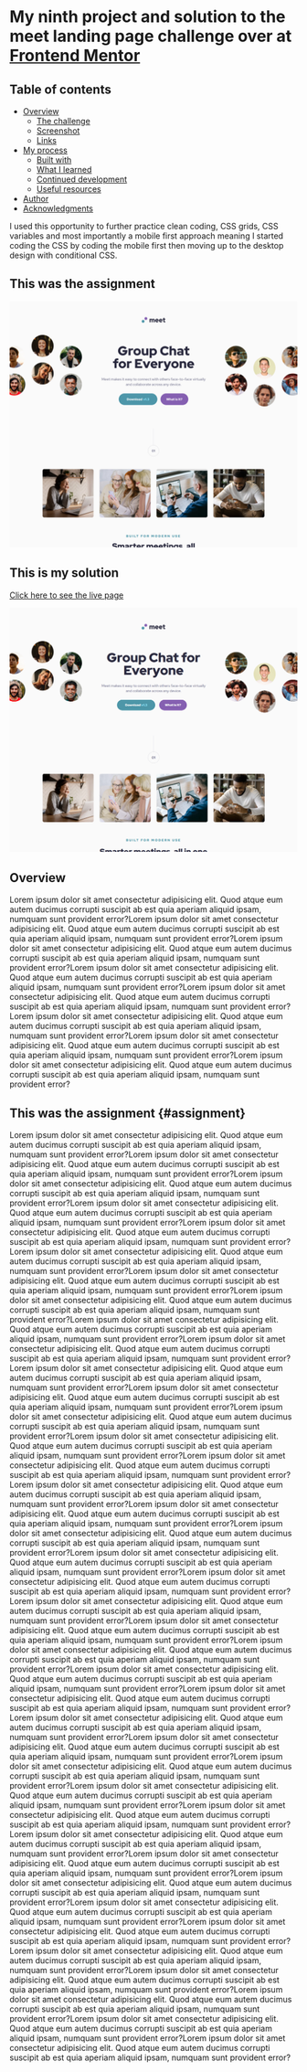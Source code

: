 # My ninth project and solution to the meet landing page challenge over at [Frontend Mentor](https://www.frontendmentor.io/challenges)

## Table of contents

- [Overview](#overview)
  - [The challenge](#assignment)
  - [Screenshot](#screenshot)
  - [Links](#links)
- [My process](#my-process)
  - [Built with](#built-with)
  - [What I learned](#what-i-learned)
  - [Continued development](#continued-development)
  - [Useful resources](#useful-resources)
- [Author](#author)
- [Acknowledgments](#acknowledgments)



I used this opportunity to further practice clean coding, CSS grids, CSS variables and most importantly a mobile first approach meaning I started coding the CSS by coding the mobile first then moving up to the desktop design with conditional CSS.

## This was the assignment

![](./assets/desktop-design.png)

## This is my solution

[Click here to see the live page](https://arthurpog.github.io/meet-landing-page/)

![](./assets/my-solution.png)


## Overview

Lorem ipsum dolor sit amet consectetur adipisicing elit. Quod atque eum autem ducimus corrupti suscipit ab est quia aperiam aliquid ipsam, numquam sunt provident error?Lorem ipsum dolor sit amet consectetur adipisicing elit. Quod atque eum autem ducimus corrupti suscipit ab est quia aperiam aliquid ipsam, numquam sunt provident error?Lorem ipsum dolor sit amet consectetur adipisicing elit. Quod atque eum autem ducimus corrupti suscipit ab est quia aperiam aliquid ipsam, numquam sunt provident error?Lorem ipsum dolor sit amet consectetur adipisicing elit. Quod atque eum autem ducimus corrupti suscipit ab est quia aperiam aliquid ipsam, numquam sunt provident error?Lorem ipsum dolor sit amet consectetur adipisicing elit. Quod atque eum autem ducimus corrupti suscipit ab est quia aperiam aliquid ipsam, numquam sunt provident error?Lorem ipsum dolor sit amet consectetur adipisicing elit. Quod atque eum autem ducimus corrupti suscipit ab est quia aperiam aliquid ipsam, numquam sunt provident error?Lorem ipsum dolor sit amet consectetur adipisicing elit. Quod atque eum autem ducimus corrupti suscipit ab est quia aperiam aliquid ipsam, numquam sunt provident error?Lorem ipsum dolor sit amet consectetur adipisicing elit. Quod atque eum autem ducimus corrupti suscipit ab est quia aperiam aliquid ipsam, numquam sunt provident error?

## This was the assignment {#assignment}

Lorem ipsum dolor sit amet consectetur adipisicing elit. Quod atque eum autem ducimus corrupti suscipit ab est quia aperiam aliquid ipsam, numquam sunt provident error?Lorem ipsum dolor sit amet consectetur adipisicing elit. Quod atque eum autem ducimus corrupti suscipit ab est quia aperiam aliquid ipsam, numquam sunt provident error?Lorem ipsum dolor sit amet consectetur adipisicing elit. Quod atque eum autem ducimus corrupti suscipit ab est quia aperiam aliquid ipsam, numquam sunt provident error?Lorem ipsum dolor sit amet consectetur adipisicing elit. Quod atque eum autem ducimus corrupti suscipit ab est quia aperiam aliquid ipsam, numquam sunt provident error?Lorem ipsum dolor sit amet consectetur adipisicing elit. Quod atque eum autem ducimus corrupti suscipit ab est quia aperiam aliquid ipsam, numquam sunt provident error?Lorem ipsum dolor sit amet consectetur adipisicing elit. Quod atque eum autem ducimus corrupti suscipit ab est quia aperiam aliquid ipsam, numquam sunt provident error?Lorem ipsum dolor sit amet consectetur adipisicing elit. Quod atque eum autem ducimus corrupti suscipit ab est quia aperiam aliquid ipsam, numquam sunt provident error?Lorem ipsum dolor sit amet consectetur adipisicing elit. Quod atque eum autem ducimus corrupti suscipit ab est quia aperiam aliquid ipsam, numquam sunt provident error?Lorem ipsum dolor sit amet consectetur adipisicing elit. Quod atque eum autem ducimus corrupti suscipit ab est quia aperiam aliquid ipsam, numquam sunt provident error?Lorem ipsum dolor sit amet consectetur adipisicing elit. Quod atque eum autem ducimus corrupti suscipit ab est quia aperiam aliquid ipsam, numquam sunt provident error?Lorem ipsum dolor sit amet consectetur adipisicing elit. Quod atque eum autem ducimus corrupti suscipit ab est quia aperiam aliquid ipsam, numquam sunt provident error?Lorem ipsum dolor sit amet consectetur adipisicing elit. Quod atque eum autem ducimus corrupti suscipit ab est quia aperiam aliquid ipsam, numquam sunt provident error?Lorem ipsum dolor sit amet consectetur adipisicing elit. Quod atque eum autem ducimus corrupti suscipit ab est quia aperiam aliquid ipsam, numquam sunt provident error?Lorem ipsum dolor sit amet consectetur adipisicing elit. Quod atque eum autem ducimus corrupti suscipit ab est quia aperiam aliquid ipsam, numquam sunt provident error?Lorem ipsum dolor sit amet consectetur adipisicing elit. Quod atque eum autem ducimus corrupti suscipit ab est quia aperiam aliquid ipsam, numquam sunt provident error?Lorem ipsum dolor sit amet consectetur adipisicing elit. Quod atque eum autem ducimus corrupti suscipit ab est quia aperiam aliquid ipsam, numquam sunt provident error?Lorem ipsum dolor sit amet consectetur adipisicing elit. Quod atque eum autem ducimus corrupti suscipit ab est quia aperiam aliquid ipsam, numquam sunt provident error?Lorem ipsum dolor sit amet consectetur adipisicing elit. Quod atque eum autem ducimus corrupti suscipit ab est quia aperiam aliquid ipsam, numquam sunt provident error?Lorem ipsum dolor sit amet consectetur adipisicing elit. Quod atque eum autem ducimus corrupti suscipit ab est quia aperiam aliquid ipsam, numquam sunt provident error?Lorem ipsum dolor sit amet consectetur adipisicing elit. Quod atque eum autem ducimus corrupti suscipit ab est quia aperiam aliquid ipsam, numquam sunt provident error?Lorem ipsum dolor sit amet consectetur adipisicing elit. Quod atque eum autem ducimus corrupti suscipit ab est quia aperiam aliquid ipsam, numquam sunt provident error?Lorem ipsum dolor sit amet consectetur adipisicing elit. Quod atque eum autem ducimus corrupti suscipit ab est quia aperiam aliquid ipsam, numquam sunt provident error?Lorem ipsum dolor sit amet consectetur adipisicing elit. Quod atque eum autem ducimus corrupti suscipit ab est quia aperiam aliquid ipsam, numquam sunt provident error?Lorem ipsum dolor sit amet consectetur adipisicing elit. Quod atque eum autem ducimus corrupti suscipit ab est quia aperiam aliquid ipsam, numquam sunt provident error?Lorem ipsum dolor sit amet consectetur adipisicing elit. Quod atque eum autem ducimus corrupti suscipit ab est quia aperiam aliquid ipsam, numquam sunt provident error?Lorem ipsum dolor sit amet consectetur adipisicing elit. Quod atque eum autem ducimus corrupti suscipit ab est quia aperiam aliquid ipsam, numquam sunt provident error?Lorem ipsum dolor sit amet consectetur adipisicing elit. Quod atque eum autem ducimus corrupti suscipit ab est quia aperiam aliquid ipsam, numquam sunt provident error?Lorem ipsum dolor sit amet consectetur adipisicing elit. Quod atque eum autem ducimus corrupti suscipit ab est quia aperiam aliquid ipsam, numquam sunt provident error?Lorem ipsum dolor sit amet consectetur adipisicing elit. Quod atque eum autem ducimus corrupti suscipit ab est quia aperiam aliquid ipsam, numquam sunt provident error?Lorem ipsum dolor sit amet consectetur adipisicing elit. Quod atque eum autem ducimus corrupti suscipit ab est quia aperiam aliquid ipsam, numquam sunt provident error?Lorem ipsum dolor sit amet consectetur adipisicing elit. Quod atque eum autem ducimus corrupti suscipit ab est quia aperiam aliquid ipsam, numquam sunt provident error?Lorem ipsum dolor sit amet consectetur adipisicing elit. Quod atque eum autem ducimus corrupti suscipit ab est quia aperiam aliquid ipsam, numquam sunt provident error?Lorem ipsum dolor sit amet consectetur adipisicing elit. Quod atque eum autem ducimus corrupti suscipit ab est quia aperiam aliquid ipsam, numquam sunt provident error?Lorem ipsum dolor sit amet consectetur adipisicing elit. Quod atque eum autem ducimus corrupti suscipit ab est quia aperiam aliquid ipsam, numquam sunt provident error?Lorem ipsum dolor sit amet consectetur adipisicing elit. Quod atque eum autem ducimus corrupti suscipit ab est quia aperiam aliquid ipsam, numquam sunt provident error?Lorem ipsum dolor sit amet consectetur adipisicing elit. Quod atque eum autem ducimus corrupti suscipit ab est quia aperiam aliquid ipsam, numquam sunt provident error?Lorem ipsum dolor sit amet consectetur adipisicing elit. Quod atque eum autem ducimus corrupti suscipit ab est quia aperiam aliquid ipsam, numquam sunt provident error?Lorem ipsum dolor sit amet consectetur adipisicing elit. Quod atque eum autem ducimus corrupti suscipit ab est quia aperiam aliquid ipsam, numquam sunt provident error?Lorem ipsum dolor sit amet consectetur adipisicing elit. Quod atque eum autem ducimus corrupti suscipit ab est quia aperiam aliquid ipsam, numquam sunt provident error?Lorem ipsum dolor sit amet consectetur adipisicing elit. Quod atque eum autem ducimus corrupti suscipit ab est quia aperiam aliquid ipsam, numquam sunt provident error?
